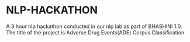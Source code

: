 # NLP-HACKATHON
A 3 hour nlp hackathon conducted in our nlp lab as part of BHASHINI 1.0. The title of the project is Adverse Drug Events(ADE) Corpus Classification
